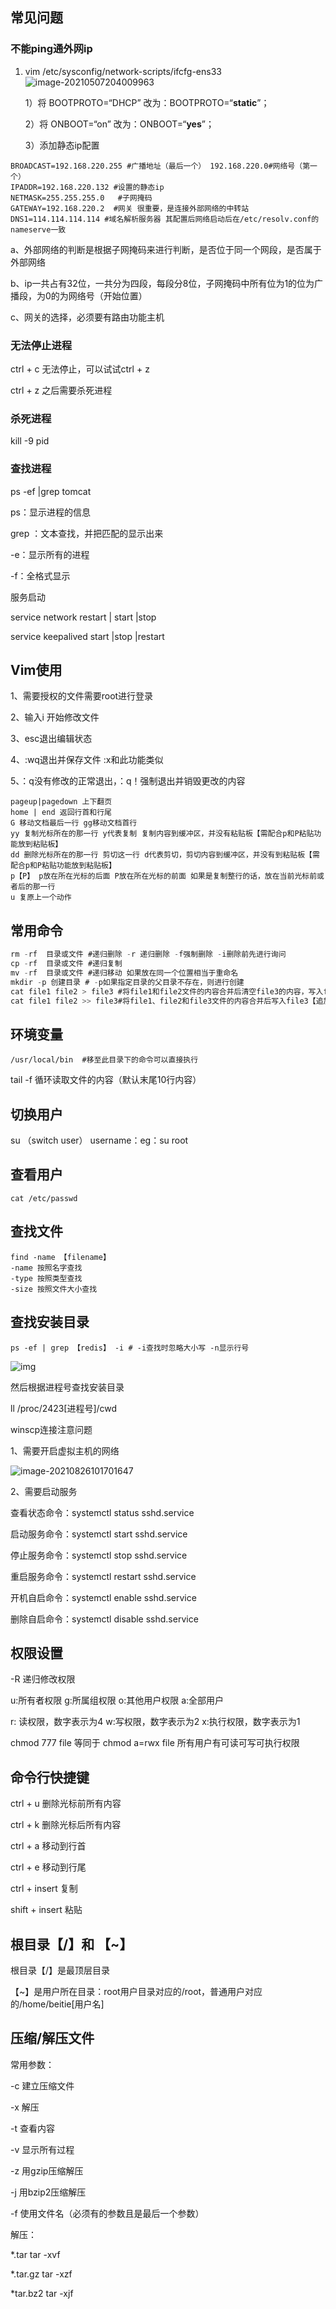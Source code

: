 ## 常见问题

### 不能ping通外网ip

1. vim /etc/sysconfig/network-scripts/ifcfg-ens33![image-20210507204009963](linux/image-20210507204009963.png)

   1）将 BOOTPROTO=“DHCP” 改为：BOOTPROTO=“**static**”；

   2）将 ONBOOT=“on” 改为：ONBOOT=“**yes**”；

   3）添加静态ip配置

~~~
BROADCAST=192.168.220.255 #广播地址（最后一个） 192.168.220.0#网络号（第一个）
IPADDR=192.168.220.132 #设置的静态ip
NETMASK=255.255.255.0	#子网掩码 
GATEWAY=192.168.220.2  #网关 很重要，是连接外部网络的中转站
DNS1=114.114.114.114 #域名解析服务器 其配置后网络启动后在/etc/resolv.conf的nameserve一致
~~~

a、外部网络的判断是根据子网掩码来进行判断，是否位于同一个网段，是否属于外部网络

b、ip一共占有32位，一共分为四段，每段分8位，子网掩码中所有位为1的位为广播段，为0的为网络号（开始位置）

c、网关的选择，必须要有路由功能主机

### 无法停止进程

ctrl + c 无法停止，可以试试ctrl  + z

ctrl + z 之后需要杀死进程

### 杀死进程

kill -9 pid

### 查找进程

ps -ef |grep tomcat

ps：显示进程的信息

grep ：文本查找，并把匹配的显示出来

-e：显示所有的进程

-f：全格式显示

服务启动

service network restart | start |stop

service keepalived start |stop |restart

## Vim使用

1、需要授权的文件需要root进行登录

2、输入i 开始修改文件

3、esc退出编辑状态

4、:wq退出并保存文件 :x和此功能类似

5、：q没有修改的正常退出，：q！强制退出并销毁更改的内容

~~~
pageup|pagedown 上下翻页
home | end 返回行首和行尾
G 移动文档最后一行 gg移动文档首行
yy 复制光标所在的那一行 y代表复制 复制内容到缓冲区，并没有粘贴板【需配合p和P粘贴功能放到粘贴板】
dd 删除光标所在的那一行 剪切这一行 d代表剪切，剪切内容到缓冲区，并没有到粘贴板【需配合p和P粘贴功能放到粘贴板】
p【P】 p放在所在光标的后面 P放在所在光标的前面 如果是复制整行的话，放在当前光标前或者后的那一行
u 复原上一个动作
~~~



## 常用命令

~~~java
rm -rf  目录或文件 #递归删除 -r 递归删除 -f强制删除 -i删除前先进行询问
cp -rf  目录或文件 #递归复制
mv -rf  目录或文件 #递归移动 如果放在同一个位置相当于重命名
mkdir -p 创建目录 # -p如果指定目录的父目录不存在，则进行创建
cat file1 file2 > file3 #将file1和file2文件的内容合并后清空file3的内容，写入file3
cat file1 file2 >> file3#将file1、file2和file3文件的内容合并后写入file3【追加方式追加入file3后面】


~~~

## 环境变量

~~~
/usr/local/bin  #移至此目录下的命令可以直接执行
~~~

tail -f 循环读取文件的内容（默认末尾10行内容）

## 切换用户

su （switch user） username：eg：su root 

## 查看用户

~~~
cat /etc/passwd
~~~

## 查找文件

~~~
find -name 【filename】
-name 按照名字查找
-type 按照类型查找
-size 按照文件大小查找
~~~



## 查找安装目录

~~~
ps -ef | grep 【redis】 -i # -i查找时忽略大小写 -n显示行号
~~~

![img](linux/20201010174445794.png)

然后根据进程号查找安装目录

ll /proc/2423[进程号]/cwd

winscp连接注意问题

1、需要开启虚拟主机的网络

![image-20210826101701647](linux/image-20210826101701647.png)

2、需要启动服务

查看状态命令：systemctl status sshd.service

启动服务命令：systemctl start sshd.service

停止服务命令：systemctl stop sshd.service

重启服务命令：systemctl restart sshd.service

开机自启命令：systemctl enable sshd.service

删除自启命令：systemctl disable sshd.service

## 权限设置

-R 递归修改权限

u:所有者权限 g:所属组权限 o:其他用户权限 a:全部用户

r: 读权限，数字表示为4 w:写权限，数字表示为2 x:执行权限，数字表示为1

chmod 777 file 等同于 chmod a=rwx file 所有用户有可读可写可执行权限

 

## 命令行快捷键

ctrl + u  删除光标前所有内容

ctrl + k	删除光标后所有内容

ctrl + a	移动到行首

ctrl + e 	移动到行尾

ctrl + insert 复制

shift + insert 粘贴



## 根目录【/】和 【~】

根目录【/】是最顶层目录

【~】是用户所在目录：root用户目录对应的/root，普通用户对应的/home/beitie[用户名]

## 压缩/解压文件

常用参数：

-c 建立压缩文件

-x 解压

-t 查看内容

-v 显示所有过程

-z 用gzip压缩解压

-j 用bzip2压缩解压

-f 使用文件名（必须有的参数且是最后一个参数）

解压：

*.tar       tar -xvf

*.tar.gz      tar -xzf

*tar.bz2    tar -xjf



